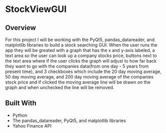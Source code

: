 # StockViewGUI
<h2> Overview </h2>
For this project I will be working with the PyQt5, pandas_datareader, and matplotlib libraries to build a stock searching GUI. When the user runs the app they will be greated with a graph that has the x and y-axis labeled, a text area so the user can look up a company stocks price, buttons next to the text area where if the user clicks the graph will adjust to how far back they want to go with the companies data(from one day - 5 years from present time), and 3 checkboxes which include the 20 day moving average, 50 day moving average, and 200 day moving average of the companies stock price and if clicked the moving average line will be drawn on the graph and when unchecked the line will be removed.

<h2> Built With </h2>
<ul>
  <li>Python</li>
  <li>The pandas_datareader, PyQt5, and matplotlib libraries</li>
  <li>Yahoo Finance API</li>
</ul>
